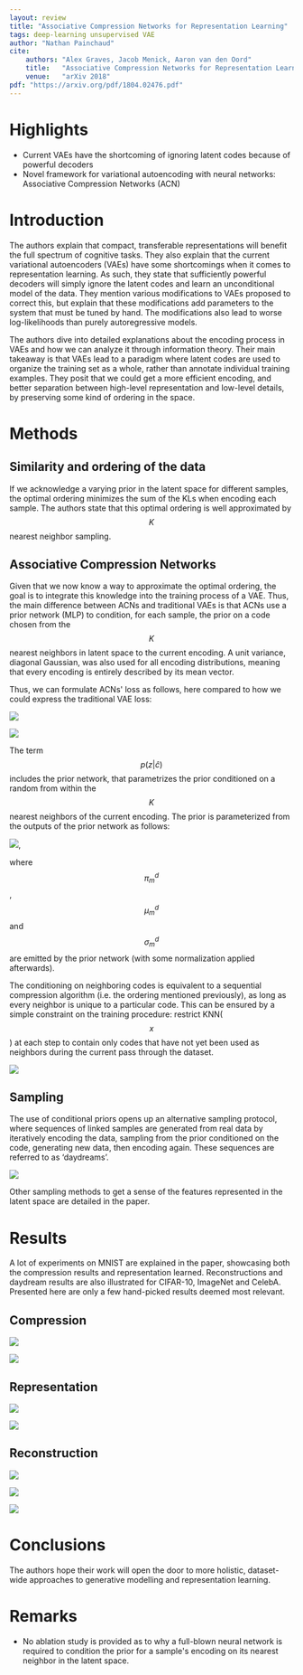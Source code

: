 ```yaml
---
layout: review
title: "Associative Compression Networks for Representation Learning"
tags: deep-learning unsupervised VAE
author: "Nathan Painchaud"
cite:
    authors: "Alex Graves, Jacob Menick, Aaron van den Oord"
    title:   "Associative Compression Networks for Representation Learning"
    venue:   "arXiv 2018"
pdf: "https://arxiv.org/pdf/1804.02476.pdf"
---
```



# Highlights
- Current VAEs have the shortcoming of ignoring latent codes because of powerful decoders
- Novel framework for variational autoencoding with neural networks: Associative Compression Networks (ACN)


# Introduction
The authors explain that compact, transferable representations will benefit the full spectrum of cognitive tasks. They
also explain that the current variational autoencoders (VAEs) have some shortcomings when it comes to representation
learning. As such, they state that sufficiently powerful decoders will simply ignore the latent codes and learn an
unconditional model of the data. They mention various modifications to VAEs proposed to correct this, but explain that
these modifications add parameters to the system that must be tuned by hand. The modifications also lead to worse
log-likelihoods than purely autoregressive models.

The authors dive into detailed explanations about the encoding process in VAEs and how we can analyze it through
information theory. Their main takeaway is that VAEs lead to a paradigm where latent codes are used to organize the
training set as a whole, rather than annotate individual training examples. They posit that we could get a more
efficient encoding, and better separation between high-level representation and low-level details, by preserving some
kind of ordering in the space.


# Methods

## Similarity and ordering of the data
If we acknowledge a varying prior in the latent space for different samples, the optimal ordering minimizes the sum of
the KLs when encoding each sample. The authors state that this optimal ordering is well approximated by $$K$$ nearest
neighbor sampling.

## Associative Compression Networks
Given that we now know a way to approximate the optimal ordering, the goal is to integrate this knowledge into the
training process of a VAE. Thus, the main difference between ACNs and traditional VAEs is that ACNs use a prior network
(MLP) to condition, for each sample, the prior on a code chosen from the $$K$$ nearest neighbors in latent space to the
current encoding. A unit variance, diagonal Gaussian, was also used for all encoding distributions, meaning that every
encoding is entirely described by its mean vector.

Thus, we can formulate ACNs' loss as follows, here compared to how we could express the traditional VAE loss:

![](/article/images/AssociativeCompressionNetwork/equation1.png)

![](/article/images/AssociativeCompressionNetwork/equation2.png)

The term $$p( z | \hat{c} )$$ includes the prior network, that parametrizes the prior conditioned on a random from
within the $$K$$ nearest neighbors of the current encoding. The prior is parameterized from the outputs of the prior
network as follows:

![](/article/images/AssociativeCompressionNetwork/equation3.png),

where $$\pi^{d}_{m}$$, $$\mu^{d}_{m}$$ and $$\sigma^{d}_{m}$$ are emitted by the prior network (with some normalization
applied afterwards).

The conditioning on neighboring codes is equivalent to a sequential compression algorithm (i.e. the ordering mentioned
previously), as long as every neighbor is unique to a particular code. This can be ensured by a simple constraint on
the training procedure: restrict KNN($$x$$) at each step to contain only codes that have not yet been used as neighbors
during the current pass through the dataset.

![](/article/images/AssociativeCompressionNetwork/algorithm1.png)

## Sampling
The use of conditional priors opens up an alternative sampling protocol, where sequences of linked samples are generated
from real data by iteratively encoding the data, sampling from the prior conditioned on the code, generating new data,
then encoding again. These sequences are referred to as ‘daydreams’.

![](/article/images/AssociativeCompressionNetwork/figure1.png)

Other sampling methods to get a sense of the features represented in the latent space are detailed in the paper.


# Results
A lot of experiments on MNIST are explained in the paper, showcasing both the compression results and representation
learned. Reconstructions and daydream results are also illustrated for CIFAR-10, ImageNet and CelebA. Presented here are
only a few hand-picked results deemed most relevant.

## Compression

![](/article/images/AssociativeCompressionNetwork/table1.png)

![](/article/images/AssociativeCompressionNetwork/table2.png)

## Representation

![](/article/images/AssociativeCompressionNetwork/table3.png)

![](/article/images/AssociativeCompressionNetwork/figure3.png)

## Reconstruction

![](/article/images/AssociativeCompressionNetwork/figure4.png)

![](/article/images/AssociativeCompressionNetwork/figure6.png)

![](/article/images/AssociativeCompressionNetwork/figure9.png)


# Conclusions
The authors hope their work will open the door to more holistic, dataset-wide approaches to generative modelling and
representation learning.


# Remarks
- No ablation study is provided as to why a full-blown neural network is required to condition the prior for a sample's
  encoding on its nearest neighbor in the latent space.
